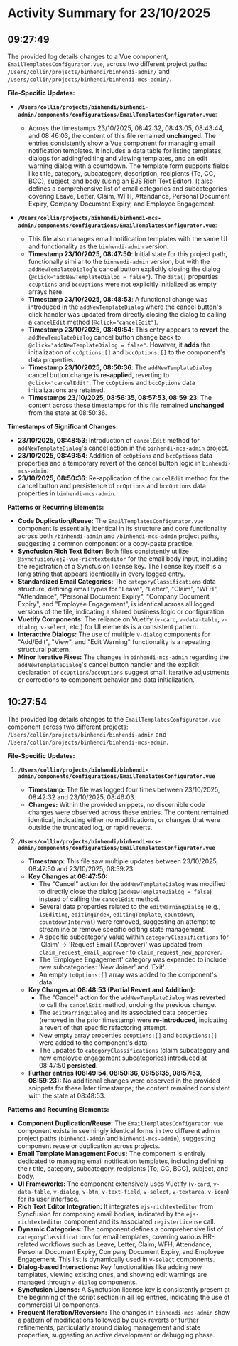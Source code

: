 # Activity Summary for 23/10/2025

## 09:27:49
The provided log details changes to a Vue component, `EmailTemplatesConfigurator.vue`, across two different project paths: `/Users/collin/projects/binhendi/binhendi-admin/` and `/Users/collin/projects/binhendi/binhendi-mcs-admin/`.

**File-Specific Updates:**

*   **`/Users/collin/projects/binhendi/binhendi-admin/components/configurations/EmailTemplatesConfigurator.vue`**:
    *   Across the timestamps 23/10/2025, 08:42:32, 08:43:05, 08:43:44, and 08:46:03, the content of this file remained **unchanged**. The entries consistently show a Vue component for managing email notification templates. It includes a data table for listing templates, dialogs for adding/editing and viewing templates, and an edit warning dialog with a countdown. The template form supports fields like title, category, subcategory, description, recipients (To, CC, BCC), subject, and body (using an EJS Rich Text Editor). It also defines a comprehensive list of email categories and subcategories covering Leave, Letter, Claim, WFH, Attendance, Personal Document Expiry, Company Document Expiry, and Employee Engagement.

*   **`/Users/collin/projects/binhendi/binhendi-mcs-admin/components/configurations/EmailTemplatesConfigurator.vue`**:
    *   This file also manages email notification templates with the same UI and functionality as the `binhendi-admin` version.
    *   **Timestamp 23/10/2025, 08:47:50**: Initial state for this project path, functionally similar to the `binhendi-admin` version, but with the `addNewTemplateDialog`'s cancel button explicitly closing the dialog (`@click="addNewTemplateDialog = false"`). The `data()` properties `ccOptions` and `bccOptions` were not explicitly initialized as empty arrays here.
    *   **Timestamp 23/10/2025, 08:48:53**: A functional change was introduced in the `addNewTemplateDialog` where the cancel button's click handler was updated from directly closing the dialog to calling a `cancelEdit` method (`@click="cancelEdit"`).
    *   **Timestamp 23/10/2025, 08:49:54**: This entry appears to **revert** the `addNewTemplateDialog` cancel button change back to `@click="addNewTemplateDialog = false"`. However, it **adds** the initialization of `ccOptions:[]` and `bccOptions:[]` to the component's data properties.
    *   **Timestamp 23/10/2025, 08:50:36**: The `addNewTemplateDialog` cancel button change is **re-applied**, reverting to `@click="cancelEdit"`. The `ccOptions` and `bccOptions` data initializations are retained.
    *   **Timestamps 23/10/2025, 08:56:35, 08:57:53, 08:59:23**: The content across these timestamps for this file remained **unchanged** from the state at 08:50:36.

**Timestamps of Significant Changes:**

*   **23/10/2025, 08:48:53**: Introduction of `cancelEdit` method for `addNewTemplateDialog`'s cancel action in the `binhendi-mcs-admin` project.
*   **23/10/2025, 08:49:54**: Addition of `ccOptions` and `bccOptions` data properties and a temporary revert of the cancel button logic in `binhendi-mcs-admin`.
*   **23/10/2025, 08:50:36**: Re-application of the `cancelEdit` method for the cancel button and persistence of `ccOptions` and `bccOptions` data properties in `binhendi-mcs-admin`.

**Patterns or Recurring Elements:**

*   **Code Duplication/Reuse:** The `EmailTemplatesConfigurator.vue` component is essentially identical in its structure and core functionality across both `/binhendi-admin` and `/binhendi-mcs-admin` project paths, suggesting a common component or a copy-paste practice.
*   **Syncfusion Rich Text Editor:** Both files consistently utilize `@syncfusion/ej2-vue-richtexteditor` for the email body input, including the registration of a Syncfusion license key. The license key itself is a long string that appears identically in every logged entry.
*   **Standardized Email Categories:** The `categoryClassifications` data structure, defining email types for "Leave", "Letter", "Claim", "WFH", "Attendance", "Personal Document Expiry", "Company Document Expiry", and "Employee Engagement", is identical across all logged versions of the file, indicating a shared business logic or configuration.
*   **Vuetify Components:** The reliance on Vuetify (`v-card`, `v-data-table`, `v-dialog`, `v-select`, etc.) for UI elements is a consistent pattern.
*   **Interactive Dialogs:** The use of multiple `v-dialog` components for "Add/Edit", "View", and "Edit Warning" functionality is a repeating structural pattern.
*   **Minor Iterative Fixes:** The changes in `binhendi-mcs-admin` regarding the `addNewTemplateDialog`'s cancel button handler and the explicit declaration of `ccOptions`/`bccOptions` suggest small, iterative adjustments or corrections to component behavior and data initialization.

## 10:27:54
The provided log details changes to the `EmailTemplatesConfigurator.vue` component across two different projects: `/Users/collin/projects/binhendi/binhendi-admin` and `/Users/collin/projects/binhendi/binhendi-mcs-admin`.

**File-Specific Updates:**

1.  **`/Users/collin/projects/binhendi/binhendi-admin/components/configurations/EmailTemplatesConfigurator.vue`**
    *   **Timestamp:** The file was logged four times between 23/10/2025, 08:42:32 and 23/10/2025, 08:46:03.
    *   **Changes:** Within the provided snippets, no discernible code changes were observed across these entries. The content remained identical, indicating either no modifications, or changes that were outside the truncated log, or rapid reverts.

2.  **`/Users/collin/projects/binhendi/binhendi-mcs-admin/components/configurations/EmailTemplatesConfigurator.vue`**
    *   **Timestamp:** This file saw multiple updates between 23/10/2025, 08:47:50 and 23/10/2025, 08:59:23.
    *   **Key Changes at 08:47:50:**
        *   The "Cancel" action for the `addNewTemplateDialog` was modified to directly close the dialog (`addNewTemplateDialog = false`) instead of calling the `cancelEdit` method.
        *   Several data properties related to the `editWarningDialog` (e.g., `isEditing`, `editingIndex`, `editingTemplate`, `countdown`, `countdownInterval`) were removed, suggesting an attempt to streamline or remove specific editing state management.
        *   A specific subcategory value within `categoryClassifications` for 'Claim' -> 'Request Email (Approver)' was updated from `claim_request_email_approver` to `claim_request_new_approver`.
        *   The 'Employee Engagement' category was expanded to include new subcategories: 'New Joiner' and 'Exit'.
        *   An empty `toOptions:[]` array was added to the component's data.
    *   **Key Changes at 08:48:53 (Partial Revert and Addition):**
        *   The "Cancel" action for the `addNewTemplateDialog` was **reverted** to call the `cancelEdit` method, undoing the previous change.
        *   The `editWarningDialog` and its associated data properties (removed in the prior timestamp) were **re-introduced**, indicating a revert of that specific refactoring attempt.
        *   New empty array properties `ccOptions:[]` and `bccOptions:[]` were added to the component's data.
        *   The updates to `categoryClassifications` (claim subcategory and new employee engagement subcategories) introduced at 08:47:50 **persisted**.
    *   **Further entries (08:49:54, 08:50:36, 08:56:35, 08:57:53, 08:59:23):** No additional changes were observed in the provided snippets for these later timestamps; the content remained consistent with the state at 08:48:53.

**Patterns and Recurring Elements:**

*   **Component Duplication/Reuse:** The `EmailTemplatesConfigurator.vue` component exists in seemingly identical forms in two different admin project paths (`binhendi-admin` and `binhendi-mcs-admin`), suggesting component reuse or duplication across projects.
*   **Email Template Management Focus:** The component is entirely dedicated to managing email notification templates, including defining their title, category, subcategory, recipients (To, CC, BCC), subject, and body.
*   **UI Frameworks:** The component extensively uses Vuetify (`v-card`, `v-data-table`, `v-dialog`, `v-btn`, `v-text-field`, `v-select`, `v-textarea`, `v-icon`) for its user interface.
*   **Rich Text Editor Integration:** It integrates `ejs-richtexteditor` from Syncfusion for composing email bodies, indicated by the `ejs-richtexteditor` component and its associated `registerLicense` call.
*   **Dynamic Categories:** The component defines a comprehensive list of `categoryClassifications` for email templates, covering various HR-related workflows such as Leave, Letter, Claim, WFH, Attendance, Personal Document Expiry, Company Document Expiry, and Employee Engagement. This list is dynamically used in `v-select` components.
*   **Dialog-based Interactions:** Key functionalities like adding new templates, viewing existing ones, and showing edit warnings are managed through `v-dialog` components.
*   **Syncfusion License:** A Syncfusion license key is consistently present at the beginning of the script section in all log entries, indicating the use of commercial UI components.
*   **Frequent Iteration/Reversion:** The changes in `binhendi-mcs-admin` show a pattern of modifications followed by quick reverts or further refinements, particularly around dialog management and state properties, suggesting an active development or debugging phase.